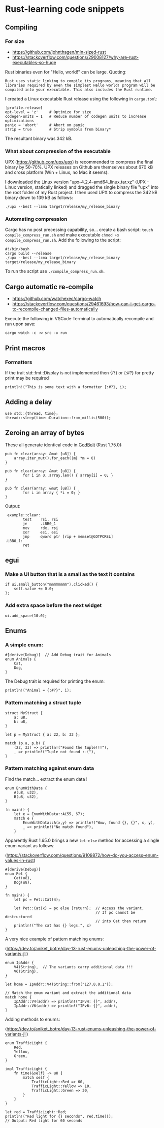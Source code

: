 # Rust-learning code snippets

## Compiling

### For size

* https://github.com/johnthagen/min-sized-rust
* https://stackoverflow.com/questions/29008127/why-are-rust-executables-so-huge

Rust binaries even for "Hello, world!" can be large. Quoting: 

    Rust uses static linking to compile its programs, meaning that all libraries required by even the simplest Hello world! program will be compiled into your executable. This also includes the Rust runtime.

I created a Linux executable Rust release using the following in ```cargo.toml```:

```
[profile.release]
opt-level = 'z'     # Optimize for size
codegen-units = 1   # Reduce number of codegen units to increase optimizations
panic = 'abort'     # Abort on panic
strip = true        # Strip symbols from binary*
```

The resultant binary was 342 kB.

### What about compression of the executable

UPX (https://github.com/upx/upx) is recommended to compress the final binary by 50-70%. UPX releases on Github are themselves about 670 kB and cross platform (Win + Linux, no Mac it seems).

I downloaded the Linux version "upx-4.2.4-amd64_linux.tar.xz" (UPX - Linux version, statically linked) and dragged the single binary file "upx" into the root folder of my Rust project. I then used UPX to compress the 342 kB binary down to 139 kB as follows:


```
./upx --best --lzma target/release/my_release_binary
```

### Automating compression

Cargo has no post precessing capability, so... create a bash script: ```touch compile_compress_run.sh``` and make executable ```chmod +x compile_compress_run.sh```. Add the following to the script:

```
#!/bin/bash
cargo build --release
./upx --best --lzma target/release/my_release_binary
target/release/my_release_binary
```

To run the script use ```./compile_compress_run.sh```.





## Cargo automatic re-compile

* https://github.com/watchexec/cargo-watch
* https://stackoverflow.com/questions/29461693/how-can-i-get-cargo-to-recompile-changed-files-automatically

Execute the following in VSCode Terminal to automatically recompile and run upon save:

```
cargo watch -c -w src -x run
```




## Print macros

### Formatters
If the trait std::fmt::Display is not implemented then {:?} or {:#?} for pretty print may be required

```println!("This is some text with a formatter {:#?}, i);```








## Adding a delay
```
use std::{thread, time};
thread::sleep(time::Duration::from_millis(500));
```








## Zeroing an array of bytes
These all generate identical code in [GodBolt](https://rust.godbolt.org) (Rust 1.75.0):
```
pub fn clear(array: &mut [u8]) {
    array.iter_mut().for_each(|m| *m = 0)
}
```
```
pub fn clear(array: &mut [u8]) {
        for i in 0..array.len() { array[i] = 0; }
}
```
```
pub fn clear(array: &mut [u8]) {
        for i in array { *i = 0; }
}
```
Output:
```
 example::clear:
        test    rsi, rsi
        je      .LBB0_1
        mov     rdx, rsi
        xor     esi, esi
        jmp     qword ptr [rip + memset@GOTPCREL]
.LBB0_1:
        ret
```














## egui

### Make a UI button that is a small as the text it contains
```
if ui.small_button("mmmmmmmm").clicked() {
    self.value += 0.0;
};
```

### Add extra space before the next widget
```
ui.add_space(10.0);
```











## Enums

### A simple enum:

```
#[derive(Debug)]  // Add Debug trait for Animals
enum Animals {
    Cat,
    Dog,
}
```
The Debug trait is required for printing the enum:
```
println!("Animal = {:#?}", i);
```


### Pattern matching a struct tuple
```
struct MyStruct {
    a: u8,
    b: u8,
}

let p = MyStruct { a: 22, b: 33 };

match (p.a, p.b) {
    (22, 33) => println!("Found the tuple!!!"),
    _ => println!("Tuple not found :-("),
}
```
### Pattern matching against enum data
Find the match... extract the enum data !
```
enum EnumWithData {
    A(u8, u32),
    B(u8, u32),
}

fn main() {
    let e = EnumWithData::A(55, 67);
    match e {
        EnumWithData::A(x,y) => println!("Wow, found {}, {}", x, y),
        _ => println!("No match found"),
    }
```

Apparently Rust 1.65.0 brings a new ```let-else``` method for accessing a single enum variant as follows:

(https://stackoverflow.com/questions/9109872/how-do-you-access-enum-values-in-rust)

```
#[derive(Debug)]
enum Pet {
    Cat(u8),
    Dog(u8),
}

fn main() {   
    let pc = Pet::Cat(4);

    let Pet::Cat(x) = pc else {return};  // Access the variant. 
                                         // If pc cannot be destructured
                                         // into Cat then return
    println!("The cat has {} legs.", x)
}
```

A very nice example of pattern matching enums:

(https://dev.to/aniket_botre/day-13-rust-enums-unleashing-the-power-of-variants-jli)

```
enum IpAddr {
    V4(String),  // The variants carry additional data !!!
    V6(String),
}

let home = IpAddr::V4(String::from("127.0.0.1"));

// Match the enum variant and extract the additional data
match home {
    IpAddr::V4(addr) => println!("IPv4: {}", addr),
    IpAddr::V6(addr) => println!("IPv6: {}", addr),
}
```

Adding methods to enums:

(https://dev.to/aniket_botre/day-13-rust-enums-unleashing-the-power-of-variants-jli)

```
enum TrafficLight {
    Red,
    Yellow,
    Green,
}

impl TrafficLight {
    fn time(&self) -> u8 {
        match self {
            TrafficLight::Red => 60,
            TrafficLight::Yellow => 10,
            TrafficLight::Green => 30,
        }
    }
}

let red = TrafficLight::Red;
println!("Red light for {} seconds", red.time());
// Output: Red light for 60 seconds
```